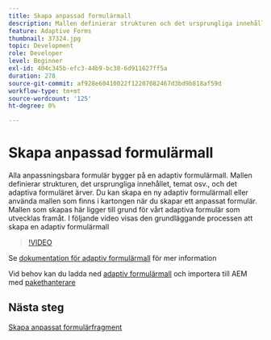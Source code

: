```yaml
---
title: Skapa anpassad formulärmall
description: Mallen definierar strukturen och det ursprungliga innehållet i det adaptiva formuläret.
feature: Adaptive Forms
thumbnail: 37324.jpg
topic: Development
role: Developer
level: Beginner
exl-id: 404c345b-efc3-44b9-bc38-6d911627ff5a
duration: 278
source-git-commit: af928e60410022f12207082467d3bd9b818af59d
workflow-type: tm+mt
source-wordcount: '125'
ht-degree: 0%

---
```


# Skapa anpassad formulärmall

Alla anpassningsbara formulär bygger på en adaptiv formulärmall. Mallen definierar strukturen, det ursprungliga innehållet, temat osv., och det adaptiva formuläret ärver. Du kan skapa en ny adaptiv formulärmall eller använda mallen som finns i kartongen när du skapar ett anpassat formulär.
Mallen som skapas här ligger till grund för vårt adaptiva formulär som utvecklas framåt.
I följande video visas den grundläggande processen att skapa en adaptiv formulärmall

>[!VIDEO](https://video.tv.adobe.com/v/37324?quality=12&learn=on)

Se [dokumentation för adaptiv formulärmall](https://experienceleague.adobe.com/docs/experience-manager-65/forms/adaptive-forms-advanced-authoring/template-editor.html) för mer information

Vid behov kan du ladda ned [adaptiv formulärmall](assets/peak-application-template.zip) och importera till AEM med [pakethanterare](http://localhost:4502/crx/packmgr/index.jsp)

## Nästa steg

[Skapa anpassat formulärfragment](./create-form-fragment.md)

